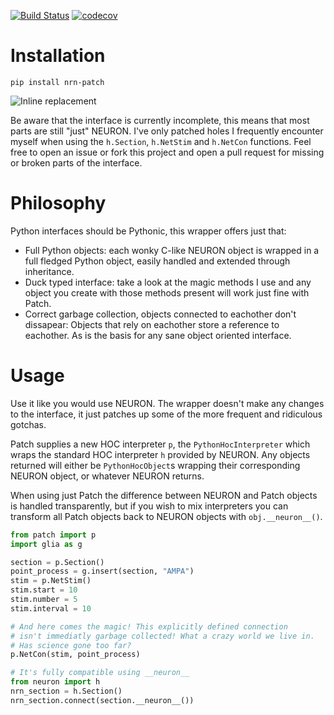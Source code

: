 [![Build Status](https://travis-ci.org/Helveg/patch.svg?branch=master)](https://travis-ci.org/Helveg/patch)
[![codecov](https://codecov.io/gh/Helveg/patch/branch/master/graph/badge.svg)](https://codecov.io/gh/Helveg/patch)

# Installation

```
pip install nrn-patch
```

![Inline replacement](https://s5.gifyu.com/images/ezgif.com-video-to-gif-13b2788fb8bc11ca7.gif)

Be aware that the interface is currently incomplete, this means that most parts
are still "just" NEURON. I've only patched holes I frequently encounter myself
when using the `h.Section`, `h.NetStim` and `h.NetCon` functions. Feel free to 
open an issue or fork this project and open a pull request for missing or broken 
parts of the interface.

# Philosophy

Python interfaces should be Pythonic, this wrapper offers just that:

* Full Python objects: each wonky C-like NEURON object is wrapped in a full
  fledged Python object, easily handled and extended through inheritance.
* Duck typed interface: take a look at the magic methods I use and any object
  you create with those methods present will work just fine with Patch.
* Correct garbage collection, objects connected to eachother don't dissapear:
  Objects that rely on eachother store a reference to eachother. As is the basis
  for any sane object oriented interface.

# Usage

Use it like you would use NEURON. The wrapper doesn't make any changes to the
interface, it just patches up some of the more frequent and ridiculous gotchas.

Patch supplies a new HOC interpreter `p`, the `PythonHocInterpreter` which wraps
the standard HOC interpreter `h` provided by NEURON. Any objects returned will
either be `PythonHocObject`s wrapping their corresponding NEURON object, or
whatever NEURON returns.

When using just Patch the difference between NEURON and Patch objects is handled
transparently, but if you wish to mix interpreters you can transform all Patch
objects back to NEURON objects with `obj.__neuron__()`.

```python
from patch import p
import glia as g

section = p.Section()
point_process = g.insert(section, "AMPA")
stim = p.NetStim()
stim.start = 10
stim.number = 5
stim.interval = 10

# And here comes the magic! This explicitly defined connection
# isn't immediatly garbage collected! What a crazy world we live in.
# Has science gone too far?
p.NetCon(stim, point_process)

# It's fully compatible using __neuron__
from neuron import h
nrn_section = h.Section()
nrn_section.connect(section.__neuron__())
```
